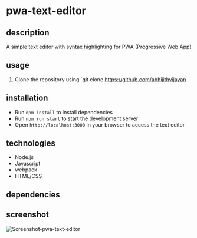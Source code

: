 # pwa-text-editor

## description
A simple text editor with syntax highlighting for PWA (Progressive Web App)

## usage
1. Clone the repository using `git clone https://github.com/abhijithvijayan

## installation

- Run `npm install` to install dependencies
- Run `npm run start` to start the development server
- Open `http://localhost:3000` in your browser to access the text editor

## technologies
- Node.js
- Javascript
- webpack
- HTML/CSS

## dependencies

## screenshot
![Screenshot-pwa-text-editor](https://github.com/BrennerLJ/pwa-text-editor/assets/153338353/006f3783-c0de-47b8-b51d-d281ffb211b9)

